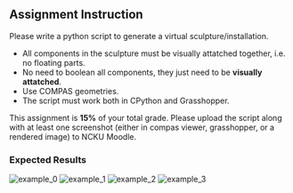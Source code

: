 ## Assignment Instruction
Please write a python script to generate a virtual sculpture/installation.

* All components in the sculpture must be visually attatched together, i.e. no floating parts.
* No need to boolean all components, they just need to be __visually attatched__.
* Use COMPAS geometries.
* The script must work both in CPython and Grasshopper.

This assignment is __15%__ of your total grade. Please upload the script along with at least one screenshot (either in compas viewer, grasshopper, or a rendered image) to NCKU Moodle.

### Expected Results
![example_0](example_0.png)
![example_1](example_1.png)
![example_2](example_2.png)
![example_3](example_3.png)